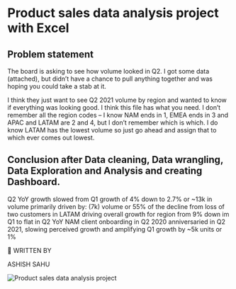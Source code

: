# Product sales data analysis project with Excel

## Problem statement 
The board is asking to see how volume looked in Q2. I got some data (attached), but didn’t have a chance to pull anything together and was hoping you could take a stab at it.

I think they just want to see Q2 2021 volume by region and wanted to know if everything was looking good. I think this file has what you need. I don’t remember all the region codes – I know NAM ends in 1, EMEA ends in 3 and APAC and LATAM are 2 and 4, but I don’t remember which is which. I do know LATAM has the lowest volume so just go ahead and assign that to which ever comes out lowest.


## Conclusion after Data cleaning, Data wrangling, Data Exploration and Analysis and creating Dashboard.

Q2 YoY growth slowed from Q1 growth of 4% down to 2.7% or ~13k in volume primarily driven by:
(7k) volume or 55% of the decline from loss of two customers in LATAM driving overall growth for region from 9% down im Q1 to flat in Q2 YoY
NAM client onboarding in Q2 2020 anniversaried in Q2 2021, slowing perceived growth and amplifying Q1 growth by ~5k units or 1%

📝 WRITTEN BY

 ASHISH SAHU
 
 ![Product sales data analysis project](https://user-images.githubusercontent.com/91025550/137530352-0759a593-313c-4b83-b951-8380f0df86d6.png)
